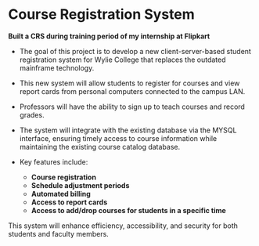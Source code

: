 # Course Registration System

**Built a CRS during training period of my internship at Flipkart** 

- The goal of this project is to develop a new client-server-based student registration system for Wylie College that replaces the outdated mainframe technology.
  
- This new system will allow students to register for courses and view report cards from personal computers connected to the campus LAN.  

- Professors will have the ability to sign up to teach courses and record grades.  

- The system will integrate with the existing database via the MYSQL interface, ensuring timely access to course information while maintaining the existing course catalog database.  

- Key features include:  
  - **Course registration**  
  - **Schedule adjustment periods**  
  - **Automated billing**
  - **Access to report cards**
  - **Access to add/drop courses for students in a specific time**

This system will enhance efficiency, accessibility, and security for both students and faculty members.  
